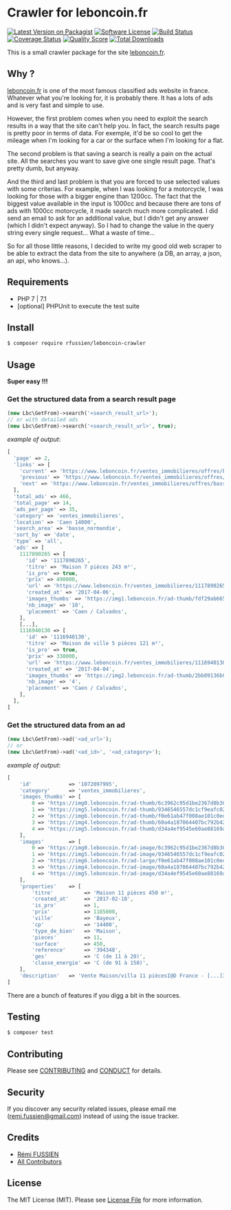 Crawler for leboncoin.fr
========================

[![Latest Version on Packagist][ico-version]][link-packagist]
[![Software License][ico-license]](LICENSE.md)
[![Build Status][ico-travis]][link-travis]
[![Coverage Status][ico-scrutinizer]][link-scrutinizer]
[![Quality Score][ico-code-quality]][link-code-quality]
[![Total Downloads][ico-downloads]][link-downloads]

This is a small crawler package for the site [leboncoin.fr](http://www.leboncoin.fr).

## Why ?

[leboncoin.fr](http://www.leboncoin.fr) is one of the most famous classified ads
website in france. Whatever what you're looking for, it is probably there. It has
a lots of ads and is very fast and simple to use.

However, the first problem comes when you need to exploit the search results in
a way that the site can't help you. In fact, the search results page is
pretty poor in terms of data.
For exemple, it'd be so cool to get the mileage when I'm looking for a car or
the surface when I'm looking for a flat.

The second problem is that saving a search is really a pain on the actual site.
All the searches you want to save give one single result page. That's pretty dumb,
but anyway.

And the third and last problem is that you are forced to use selected values
with some criterias. For example, when I was looking for a motorcycle, I was
looking for those with a bigger engine than 1200cc. The fact that the biggest
value available in the input is 1000cc and because there are tons of ads with
1000cc motorcycle, it made search much more complicated. I did send an email to
ask for an additional value, but I didn't get any answer (which I didn't expect
anyway). So I had to change the value in the query string every single request...
What a waste of time...

So for all those little reasons, I decided to write my good old web scraper to
be able to extract the data from the site to anywhere (a DB, an array, a json,
an api, who knows...).

## Requirements

- PHP 7 | 7.1
- [optional] PHPUnit to execute the test suite

## Install

```bash
$ composer require rfussien/leboncoin-crawler
```

## Usage

**Super easy !!!**

### Get the structured data from a search result page

```php
(new Lbc\GetFrom)->search('<search_result_url>');
// or with detailed ads
(new Lbc\GetFrom)->search('<search_result_url>', true);
```
*example of output*:
```php
[
  'page' => 2,
  'links' => [
    'current' => 'https://www.leboncoin.fr/ventes_immobilieres/offres/basse_normandie/?o=2&sqs=12&ret=1&location=Caen%2014000',
    'previous' => 'https://www.leboncoin.fr/ventes_immobilieres/offres/basse_normandie/?o=1&sqs=12&ret=1&location=Caen%2014000',
    'next' => 'https://www.leboncoin.fr/ventes_immobilieres/offres/basse_normandie/?o=3&sqs=12&ret=1&location=Caen%2014000',
  ],
  'total_ads' => 466,
  'total_page' => 14,
  'ads_per_page' => 35,
  'category' => 'ventes_immobilieres',
  'location' => 'Caen 14000',
  'search_area' => 'basse_normandie',
  'sort_by' => 'date',
  'type' => 'all',
  'ads' => [
    1117890265 => [
      'id' => '1117890265',
      'titre' => 'Maison 7 pièces 243 m²',
      'is_pro' => true,
      'prix' => 490000,
      'url' => 'https://www.leboncoin.fr/ventes_immobilieres/1117890265.htm',
      'created_at' => '2017-04-06',
      'images_thumbs' => 'https://img1.leboncoin.fr/ad-thumb/fdf29ab66506b52f5768c509cbd4c9940035b220.jpg',
      'nb_image' => '10',
      'placement' => 'Caen / Calvados',
    ],
    [...],
    1116940130 => [
      'id' => '1116940130',
      'titre' => 'Maison de ville 5 pièces 121 m²',
      'is_pro' => true,
      'prix' => 338000,
      'url' => 'https://www.leboncoin.fr/ventes_immobilieres/1116940130.htm',
      'created_at' => '2017-04-04',
      'images_thumbs' => 'https://img2.leboncoin.fr/ad-thumb/2bb09136b010d9009f0d5542c8699ede3f6bedfd.jpg',
      'nb_image' => '4',
      'placement' => 'Caen / Calvados',
    ],
  ],
]
```

### Get the structured data from an ad

```php
(new Lbc\GetFrom)->ad('<ad_url>');
// or
(new Lbc\GetFrom)->ad('<ad_id>', '<ad_category>');
```

*example of output*:
```php
[
    'id'            => '1072097995',
    'category'      => 'ventes_immobilieres',
    'images_thumbs' => [
        0 => 'https://img0.leboncoin.fr/ad-thumb/6c3962c95d1be2367d8b30f8cc1c04317be61cae.jpg',
        1 => 'https://img5.leboncoin.fr/ad-thumb/9346546557dc1cf9eafc0249c8f80e27530ec36f.jpg',
        2 => 'https://img6.leboncoin.fr/ad-thumb/f0e61ab47f008ae101c0ed03e3023d34ee37df5f.jpg',
        3 => 'https://img4.leboncoin.fr/ad-thumb/60a4a187064407bc792b421189e66f87e1a2425c.jpg',
        4 => 'https://img5.leboncoin.fr/ad-thumb/d34a4ef9545e60ae88169acbe4858608ba01e8a9.jpg',
    ],
    'images'        => [
        0 => 'https://img0.leboncoin.fr/ad-image/6c3962c95d1be2367d8b30f8cc1c04317be61cae.jpg',
        1 => 'https://img5.leboncoin.fr/ad-image/9346546557dc1cf9eafc0249c8f80e27530ec36f.jpg',
        2 => 'https://img6.leboncoin.fr/ad-large/f0e61ab47f008ae101c0ed03e3023d34ee37df5f.jpg',
        3 => 'https://img4.leboncoin.fr/ad-image/60a4a187064407bc792b421189e66f87e1a2425c.jpg',
        4 => 'https://img5.leboncoin.fr/ad-image/d34a4ef9545e60ae88169acbe4858608ba01e8a9.jpg',
    ],
    'properties'    => [
        'titre'          => 'Maison 11 pièces 450 m²',
        'created_at'     => '2017-02-18',
        'is_pro'         => 1,
        'prix'           => 1185000,
        'ville'          => 'Bayeux',
        'cp'             => '14400',
        'type_de_bien'   => 'Maison',
        'pieces'         => 11,
        'surface'        => 450,
        'reference'      => '394348',
        'ges'            => 'C (de 11 à 20)',
        'classe_energie' => 'C (de 91 à 150)',
    ],
    'description'   => 'Vente Maison/villa 11 piècesI@D France - [...]3562178Référence annonce : 394348',
]
```

There are a bunch of features if you digg a bit in the sources.


## Testing

``` bash
$ composer test
```

## Contributing

Please see [CONTRIBUTING](CONTRIBUTING.md) and [CONDUCT](CONDUCT.md) for details.

## Security

If you discover any security related issues, please email me (<remi.fussien@gmail.com>) instead of using the issue tracker.

## Credits

- [Rémi FUSSIEN][link-author]
- [All Contributors][link-contributors]

## License

The MIT License (MIT). Please see [License File](LICENSE.md) for more information.


[ico-version]: https://img.shields.io/packagist/v/rfussien/leboncoin-crawler.svg?style=flat-square
[ico-license]: https://img.shields.io/badge/license-MIT-brightgreen.svg?style=flat-square
[ico-travis]: https://img.shields.io/travis/rfussien/leboncoin-crawler/master.svg?style=flat-square
[ico-scrutinizer]: https://img.shields.io/scrutinizer/coverage/g/rfussien/leboncoin-crawler.svg?style=flat-square
[ico-code-quality]: https://img.shields.io/scrutinizer/g/rfussien/leboncoin-crawler.svg?style=flat-square
[ico-downloads]: https://img.shields.io/packagist/dt/rfussien/leboncoin-crawler.svg?style=flat-square

[link-packagist]: https://packagist.org/packages/rfussien/leboncoin-crawler
[link-travis]: https://travis-ci.org/rfussien/leboncoin-crawler
[link-scrutinizer]: https://scrutinizer-ci.com/g/rfussien/leboncoin-crawler/code-structure
[link-code-quality]: https://scrutinizer-ci.com/g/rfussien/leboncoin-crawler
[link-downloads]: https://packagist.org/packages/rfussien/leboncoin-crawler
[link-author]: https://github.com/:author_username
[link-contributors]: ../../contributors
